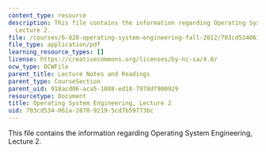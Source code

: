 ```yaml
---
content_type: resource
description: This file contains the information regarding Operating System Engineering,
  Lecture 2.
file: /courses/6-828-operating-system-engineering-fall-2012/703cd534061a287092195cd7b59773bc_MIT6_828F12_lec2_notes.pdf
file_type: application/pdf
learning_resource_types: []
license: https://creativecommons.org/licenses/by-nc-sa/4.0/
ocw_type: OCWFile
parent_title: Lecture Notes and Readings
parent_type: CourseSection
parent_uid: 918acd06-aca5-1088-ed18-7978df900929
resourcetype: Document
title: Operating System Engineering, Lecture 2
uid: 703cd534-061a-2870-9219-5cd7b59773bc
---
```

This file contains the information regarding Operating System Engineering, Lecture 2.